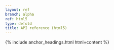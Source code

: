 ```yaml
---
layout: ref
branch: alpha
ref: html5
type: defold
title: API reference (html5)
---
```

{% include anchor_headings.html html=content %}